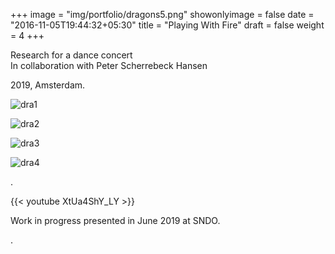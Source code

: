 +++
image = "img/portfolio/dragons5.png"
showonlyimage = false
date = "2016-11-05T19:44:32+05:30"
title = "Playing With Fire"
draft = false
weight = 4
+++

Research for a dance concert  
In collaboration with Peter Scherrebeck Hansen

2019, Amsterdam.
<!--more-->

![dra1][1]

![dra2][2]

![dra3][3]

![dra4][4]

.

{{< youtube XtUa4ShY_LY >}}  
 
Work in progress presented in June 2019 at SNDO.  

.

[1]: /img/portfolio/dragons1.png
[2]: /img/portfolio/drangons2.png
[3]: /img/portfolio/dragons3.png
[4]: /img/portfolio/dragons4.png